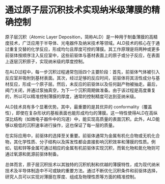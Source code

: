 # 通过原子层沉积技术实现纳米级薄膜的精确控制

原子层沉积（Atomic Layer Deposition，简称ALD）是一种用于制备薄膜的高精度技术，广泛应用于半导体、光电器件及纳米技术等领域。ALD技术的核心在于通过重复交替的化学反应，形成均匀且厚度可控的薄膜。其工作原理是将两种或更多前驱体按顺序注入反应室中，这些前驱体与基材表面上的原子或分子反应，在表面上逐层沉积原子，实现纳米级的厚度控制。

在ALD过程中，每一步沉积过程通常包括四个主要阶段：首先，前驱体气体被引入反应室并吸附到基材表面。其次，经过足够的反应时间，前驱体将其活性成分与基材反应，形成一个原子层。然后，未反应的前驱体以及任何副产物被抽走。最后，阀门关闭，并通过泵抽真空，为下一个沉积周期做准备。由于该过程是高度重复的，所以可以精准控制薄膜的厚度，通常的控制精度可达到亚纳米级。

ALD技术具有多个显著优势。其中，最重要的是其优异的 conformality（覆盖性），即使在复杂形状的基板表面也能形成均匀的薄膜。这一特性使得ALD在高纵深比结构（如微电子器件中的沟道）中，能实现高质量的表面沉积。此外，ALD能够以极低的沉积速率进行操作，这也保证了每一层的质量。

在实际应用中，前驱体的选择至关重要。前驱体通常为金属有机化合物或无机化合物，其化学性质、分子结构以及挥发性都会直接影响沉积效率和薄膜的性质。例如，铝和锌等金属可通过相应的金属有机前驱体实现沉积，而氧化物和氮化物则可通过氧源和氮源前驱体制备。

总体而言，原子层沉积技术以其独特的沉积机制和优越的薄膜特性，成为现代纳米技术及半导体制造中不可或缺的重要方法。通过不断优化沉积条件和前驱体选择，研究人员可以实现对薄膜在厚度、组成及物理性质等方面的精准控制。